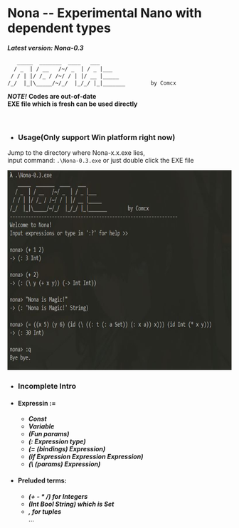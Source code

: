 # Nona -- Experimental Nano with dependent types
***Latest version: Nona-0.3***  

```
   _____  _______  ____   ___ 
  / _  | / __   /~/ _  | / _ |___
 / / | |/ /_ / /~/ / | |/ __ |_____
/_/  |_|\_____/~/_/  |_/_/ |_|_______        by Comcx 

```

***NOTE!***
**Codes are out-of-date**  
**EXE file which is fresh can be used directly**  
<br><br>

- ### Usage(Only support Win platform right now)

Jump to the directory where Nona-x.x.exe lies,  
input command: `.\Nona-0.3.exe` or just double click the EXE file

<img width="700" height="450" src="https://github.com/Comcx/Nona/blob/master/repl.jpg"/>

- ### Incomplete Intro  

* #### Expressin :=
  - ***Const***  
  - ***Variable***  
  - ***(Fun params)***  
  - ***(: Expression type)***  
  - ***(= (bindings) Expression)***  
  - ***(if Expression Expression Expression)***
  - ***(\ (params) Expression)***  
 
 * #### Preluded terms:
   - ***(+ - * /) for Integers***  
   - ***(Int Bool String) which is Set***  
   - ***, for tuples***  
   ...  


